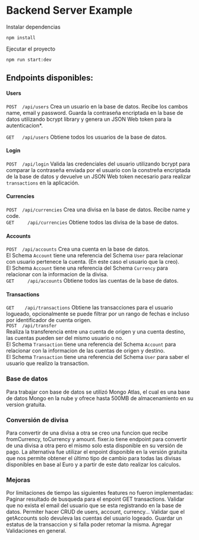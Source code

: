 # Backend Server Example

Instalar dependencias
```
npm install 
```

Ejecutar el proyecto 
```
npm run start:dev
```

## Endpoints disponibles:

#### Users
`POST  /api/users`
Crea un usuario en la base de datos. 
Recibe los cambos name, email y password. 
Guarda la contraseña encriptada en la base de datos utilizando bcrypt library y genera un JSON Web token para la autenticacion*.  

`GET   /api/users`
Obtiene todos los usuarios de la base de datos.  

#### Login
`POST  /api/login`
Valida las credenciales del usuario utilizando bcrypt para comparar la contraseña enviada por el usuario con la constreña encriptada de la base de datos y devuelve un JSON Web token necesario para realizar `transactions` en la aplicación.  

#### Currencies
`POST  /api/currencies`
Crea una divisa en la base de datos.  Recibe name y code.  
`GET     /api/currencies`
Obtiene todos las divisa de la base de datos.  

#### Accounts
`POST  /api/accounts`
Crea una cuenta en la base de datos.  
El Schema `Account` tiene una referencia del Schema `User` para relacionar con usuario pertenece la cuenta. (En este caso el usuario que la creo).  
El Schema `Account` tiene una referencia del Schema `Currency` para relacionar con la informacion de la divisa.  
`GET     /api/accounts`
Obtiene todos las cuentas de la base de datos.   

#### Transactions
`GET    /api/transactions`
Obtiene las transacciones para el usuario logueado, opcionalmente se puede filtrar por un rango de fechas e incluso por identificador de cuenta origen.  
`POST  /api/transfer`  
Realiza la transferencia entre una cuenta de origen y una cuenta destino, las cuentas pueden ser del mismo usuario o no.   
El Schema `Transaction` tiene una referencia del Schema `Account` para relacionar con la informacion de las cuentas de origen y destino.  
El Schema `Transaction` tiene una referencia del Schema `User` para saber el usuario que realizo la transaction.  

### Base de datos
Para trabajar con base de datos se utilizó Mongo Atlas, el cual es una base de datos Mongo en la nube y  ofrece hasta 500MB de almacenamiento en su version gratuita.

### Conversión de divisa 
Para convertir de una divisa a otra se creo una funcion que recibe fromCurrency, toCurrency y amount. 
fixer.io tiene endpoint para convertir de una divisa a otra pero el mismo solo esta disponible en su versión de pago.
La alternativa fue utilizar el enpoint disponible en la versión gratuita que nos permite obtener el último tipo de cambio para todas las divisas disponibles en base al Euro y a partir de este dato realizar los calculos. 


### Mejoras
Por limitaciones de tiempo las siguientes features no fueron implementadas:
Paginar resultado de busqueda para el enpoint GET transactions.
Validar que no exista el email del usuario que se esta registrando en la base de datos. 
Permiter hacer CRUD de users, account, currency...
Validar que el getAccounts solo devuleva las cuentas del usuario logeado.
Guardar un estatus de la transaccion y si falla poder retomar la misma. 
Agregar Validaciones en general.